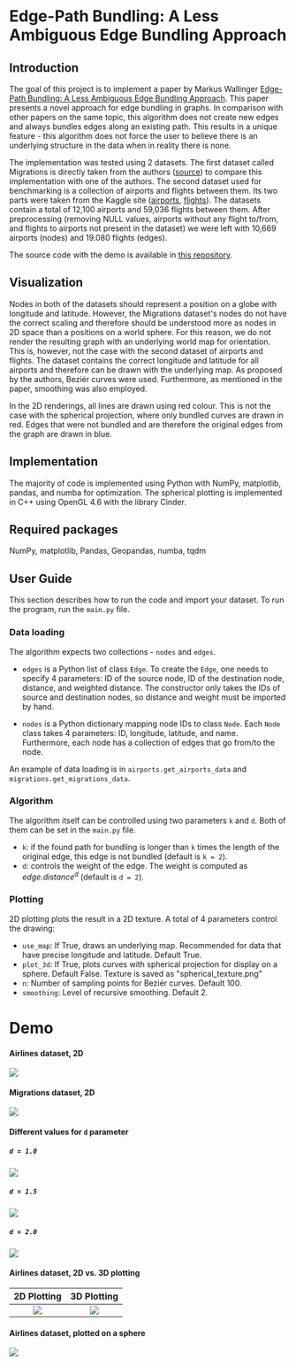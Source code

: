 # Edge-Path Bundling: A Less Ambiguous Edge Bundling Approach

## Introduction

The goal of this project is to implement a paper by Markus Wallinger [Edge-Path Bundling: A Less Ambiguous Edge Bundling Approach](https://arxiv.org/abs/2108.05467). This paper presents a novel approach for edge bundling in graphs. In comparison with other papers on the same topic, 
this algorithm does not create new edges and always bundles edges along an existing path. This results in a unique feature - this algorithm does not force the user to believe there is an underlying structure in the data when in reality there is none.

The implementation was tested using 2 datasets. The first dataset called Migrations is directly taken from the authors ([source](https://github.com/mwallinger-tu/edge-path-bundling/blob/master/data/migrations.json)) to compare this implementation with one of the authors. The second dataset used for benchmarking 
is a collection of airports and flights between them. Its two parts were taken from the Kaggle site ([airports](https://www.kaggle.com/datasets/open-flights/airports-train-stations-and-ferry-terminals), [flights](https://www.kaggle.com/datasets/open-flights/flight-route-database)). The datasets contain a total 
of 12,100 airports and 59,036 flights between them. After preprocessing (removing NULL values, airports without any flight to/from, and flights to airports not present in the dataset) 
we were left with 10,669 airports (nodes) and 19.080 flights (edges).

The source code with the demo is available in [this repository](https://github.com/xpeterk1/edge-path-bundling).

## Visualization

Nodes in both of the datasets should represent a position on a globe with longitude and latitude. However, the Migrations dataset's nodes do not have the correct scaling and therefore should be understood more as nodes in 2D space than a positions on a world sphere. For this reason, we do not render the 
resulting graph with an underlying world map for orientation. This is, however, not the case with the second dataset of airports and flights. The dataset contains the correct longitude and latitude for all airports and therefore can be drawn with the underlying map. As proposed by the authors, Beziér curves were used. 
Furthermore, as mentioned in the paper, smoothing was also employed.

In the 2D renderings, all lines are drawn using red colour. This is not the case with the spherical projection, where only bundled curves are drawn in red. Edges that were not bundled and are therefore the original edges from the graph are drawn in blue.

## Implementation

The majority of code is implemented using Python with NumPy, matplotlib, pandas, and numba for optimization. The spherical plotting is implemented in C++ using OpenGL 4.6 with the library Cinder.

## Required packages

NumPy, matplotlib, Pandas, Geopandas, numba, tqdm

## User Guide

This section describes how to run the code and import your dataset. To run the program, run the `main.py` file.

### Data loading

The algorithm expects two collections - `nodes` and `edges`. 

- `edges` is a Python list of class `Edge`. To create the `Edge`, one needs to specify 4 parameters: ID of the source node, ID of the destination node, distance, and weighted distance. The constructor only takes the IDs of source and destination nodes,
so distance and weight must be imported by hand.

- `nodes` is a Python dictionary mapping node IDs to class `Node`. Each `Node` class takes 4 parameters: ID, longitude, latitude, and name. Furthermore, each node has a collection of edges that go from/to the node.

An example of data loading is in `airports.get_airports_data` and `migrations.get_migrations_data`.

### Algorithm

The algorithm itself can be controlled using two parameters `k` and `d`. Both of them can be set in the `main.py` file. 

- `k`: if the found path for bundling is longer than `k` times the length of the original edge, this edge is not bundled (default is `k = 2`).
- `d`: controls the weight of the edge. The weight is computed as $edge.distance^d$ (default is `d = 2`).

### Plotting

2D plotting plots the result in a 2D texture. A total of 4 parameters control the drawing:
- `use_map`: If True, draws an underlying map. Recommended for data that have precise longitude and latitude. Default True.
- `plot_3d`: If True, plots curves with spherical projection for display on a sphere. Default False. Texture is saved as "spherical_texture.png"
- `n`: Number of sampling points for Beziér curves. Default 100.
- `smoothing`: Level of recursive smoothing. Default 2.

 

# Demo

#### Airlines dataset, 2D
![](demo/airlines_2d.png)

#### Migrations dataset, 2D
![](demo/migrations_2d.png)

#### Different values for `d` parameter

##### `d = 1.0`

![](demo/airlines_d_1.png)

##### `d = 1.5`

![](demo/airlines_d_1_5.png)

##### `d = 2.0`

![](demo/airlines_2d.png)

#### Airlines dataset, 2D vs. 3D plotting

**2D Plotting**             |  **3D Plotting** |
:-------------------------:|:-------------------------:|
![](demo/airlines_2d.png)  |  ![](demo/airlines_3d.png) | 

#### Airlines dataset, plotted on a sphere

![](demo/sphere.png)
